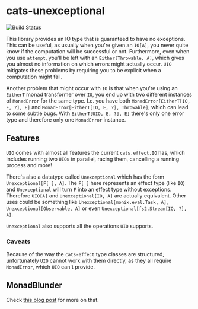 # cats-unexceptional 
[![Build Status](https://travis-ci.org/LukaJCB/cats-uio.svg?branch=master)](https://travis-ci.org/LukaJCB/cats-uio)

This library provides an IO type that is guaranteed to have no exceptions.
This can be useful, as usually when you're given an `IO[A]`, you never quite know if the computation will be successful or not.
Furthermore, even when you use `attempt`, you'll be left with an `Either[Throwable, A]`, which gives you almost no information on which errors might actually occur.
`UIO` mitigates these problems by requiring you to be explicit when a computation might fail.

Another problem that might occur with `IO` is that when you're using an `EitherT` monad transformer over `IO`, you end up with two different instances of `MonadError` for the same type.
I.e. you have both `MonadError[EitherT[IO, E, ?], E]` and `MonadError[EitherT[IO, E, ?], Throwable]`, which can lead to some subtle bugs.
With `EitherT[UIO, E, ?], E]` there's only one error type and therefore only one `MonadError` instance.

## Features

`UIO` comes with almost all features the current `cats.effect.IO` has, which includes running two `UIO`s in parallel,
racing them, cancelling a running process and more!

There's also a datatype called `Unexceptional` which has the form `Unexceptional[F[_], A]`.
The `F[_]` here represents an effect type (like `IO`) and `Unexceptional` will turn `F` into an effect type without exceptions.
Therefore `UIO[A]` and `Unexceptional[IO, A]` are actually equivalent.
Other uses could be something like `Unexceptional[monix.eval.Task, A]`, `Unexceptional[Observable, A]` or even `Unexceptional[fs2.Stream[IO, ?], A]`.

`Unexceptional` also supports all the operations `UIO` supports.


### Caveats

Because of the way the `cats-effect` type classes are structured, unfortunately `UIO` cannot work with them directly, as they all require `MonadError`, which `UIO` can't provide.

## MonadBlunder

Check [this blog post](https://typelevel.org/blog/2018/04/13/rethinking-monaderror.html) for more on that.
